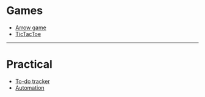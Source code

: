 # Games

<ul>
  <li><a href='https://github.com/jspoh/arrow_game'>Arrow game</a></li>
  <li><a href='https://github.com/jspoh/tictactoe'>TicTacToe</a></li>  
</ul>

<hr>

# Practical

<ul>
  <li><a href='https://github.com/jspoh/todo_tracker'>To-do tracker</a></li>
  <li><a href='https://github.com/jspoh/automation'>Automation</a></li>
</ul>

